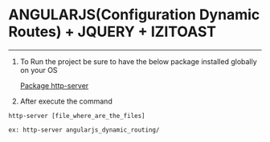 # ANGULARJS(Configuration Dynamic Routes) + JQUERY + IZITOAST
____
1) To Run the project be sure to have the below package installed globally on your OS

    [Package http-server](https://www.npmjs.com/package/http-server)


2) After execute the command

```
http-server [file_where_are_the_files]

ex: http-server angularjs_dynamic_routing/
```